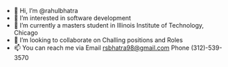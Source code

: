 - 👋 Hi, I’m @rahulbhatra
- 👀 I’m interested in software development
- 🌱 I’m currently a masters student in Illinois Institute of Technology, Chicago
- 💞️ I’m looking to collaborate on Challing positions and Roles
- 📫 You can reach me via Email rsbhatra98@gmail.com Phone (312)-539-3570

<!---
rahulbhatra/rahulbhatra is a ✨ special ✨ repository because its `README.md` (this file) appears on your GitHub profile.
You can click the Preview link to take a look at your changes.
--->
